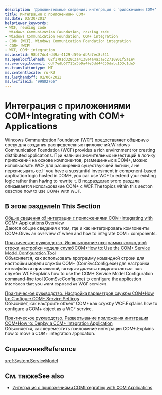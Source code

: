 ```yaml
---
description: 'Дополнительные сведения: интеграция с приложениями COM+'
title: Интеграция с приложениями COM+
ms.date: 03/30/2017
helpviewer_keywords:
- WCF, reusing code
- Windows Communication Foundation, reusing code
- Windows Communication Foundation, COM+ integration
- COM+ [WCF], Windows Communication Foundation integration
- COM+ [WCF]
- WCF, COM+ integration
ms.assetid: 98bf7dc4-d49a-4129-a59b-db7a7ec8c241
ms.openlocfilehash: 02f1791d32863a413804a4a3a9c2710901f5a1e4
ms.sourcegitcommit: ddf7edb67715a5b9a45e3dd44536dabc153c1de0
ms.translationtype: MT
ms.contentlocale: ru-RU
ms.lasthandoff: 02/06/2021
ms.locfileid: "99802766"
---
```

# <a name="integrating-with-com-applications"></a><span data-ttu-id="e67d6-103">Интеграция с приложениями COM+</span><span class="sxs-lookup"><span data-stu-id="e67d6-103">Integrating with COM+ Applications</span></span>

<span data-ttu-id="e67d6-104">Windows Communication Foundation (WCF) предоставляет обширную среду для создания распределенных приложений.</span><span class="sxs-lookup"><span data-stu-id="e67d6-104">Windows Communication Foundation (WCF) provides a rich environment for creating distributed applications.</span></span> <span data-ttu-id="e67d6-105">При наличии значительных инвестиций в логику приложений на основе компонентов, размещенных в COM+, можно использовать WCF для расширения существующей логики, а не переписывать ее.</span><span class="sxs-lookup"><span data-stu-id="e67d6-105">If you have a substantial investment in component-based application logic hosted in COM+, you can use WCF to extend your existing logic rather than having to rewrite it.</span></span> <span data-ttu-id="e67d6-106">В подразделах этого раздела описывается использование COM+ с WCF.</span><span class="sxs-lookup"><span data-stu-id="e67d6-106">The topics within this section describe how to use COM+ with WCF.</span></span>  
  
## <a name="in-this-section"></a><span data-ttu-id="e67d6-107">В этом разделе</span><span class="sxs-lookup"><span data-stu-id="e67d6-107">In This Section</span></span>  

 [<span data-ttu-id="e67d6-108">Общие сведения об интеграции с приложениями COM+</span><span class="sxs-lookup"><span data-stu-id="e67d6-108">Integrating with COM+ Applications Overview</span></span>](integrating-with-com-plus-applications-overview.md)  
 <span data-ttu-id="e67d6-109">Даются общие сведения о том, где и как интегрировать компоненты COM+.</span><span class="sxs-lookup"><span data-stu-id="e67d6-109">Gives an overview of when and how to integrate COM+ components.</span></span>  
  
 [<span data-ttu-id="e67d6-110">Практическое руководство. Использование программы командной строки настройки модели служб COM+</span><span class="sxs-lookup"><span data-stu-id="e67d6-110">How to: Use the COM+ Service Model Configuration Tool</span></span>](how-to-use-the-com-service-model-configuration-tool.md)  
 <span data-ttu-id="e67d6-111">Объясняется, как использовать программу командной строки для настройки модели службы COM+ (ComSvcConfig.exe) для настройки интерфейсов приложений, которые должны предоставляться как службы WCF.</span><span class="sxs-lookup"><span data-stu-id="e67d6-111">Explains how to use the COM+ Service Model Configuration command-line tool (ComSvcConfig.exe) to configure the application interfaces that you want exposed as WCF services.</span></span>  
  
 [<span data-ttu-id="e67d6-112">Практическое руководство. Настройка параметров службы COM+</span><span class="sxs-lookup"><span data-stu-id="e67d6-112">How to: Configure COM+ Service Settings</span></span>](how-to-configure-com-service-settings.md)  
 <span data-ttu-id="e67d6-113">Объясняет, как настроить объект COM+ как службу WCF.</span><span class="sxs-lookup"><span data-stu-id="e67d6-113">Explains how to configure a COM+ object as a WCF service.</span></span>  
  
 [<span data-ttu-id="e67d6-114">Практическое руководство. Развертывание приложения интеграции COM+</span><span class="sxs-lookup"><span data-stu-id="e67d6-114">How to: Deploy a COM+ Integration Application</span></span>](how-to-deploy-a-com-integration-application.md)  
 <span data-ttu-id="e67d6-115">Объясняется, как переместить приложение интеграции COM+.</span><span class="sxs-lookup"><span data-stu-id="e67d6-115">Explains how to move a COM+ integration application.</span></span>  
  
## <a name="reference"></a><span data-ttu-id="e67d6-116">Справочник</span><span class="sxs-lookup"><span data-stu-id="e67d6-116">Reference</span></span>  

 <xref:System.ServiceModel>  
  
## <a name="see-also"></a><span data-ttu-id="e67d6-117">См. также</span><span class="sxs-lookup"><span data-stu-id="e67d6-117">See also</span></span>

- [<span data-ttu-id="e67d6-118">Интеграция с приложениями COM</span><span class="sxs-lookup"><span data-stu-id="e67d6-118">Integrating with COM Applications</span></span>](integrating-with-com-applications.md)
